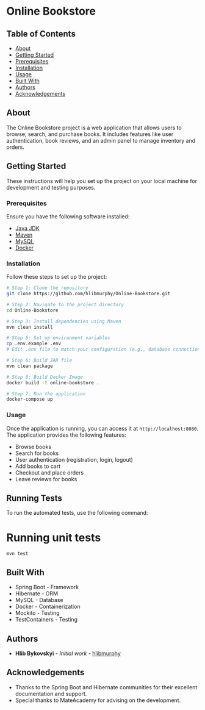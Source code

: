 # Online Bookstore

## Table of Contents
- [About](#about)
- [Getting Started](#getting-started)
- [Prerequisites](#prerequisites)
- [Installation](#installation)
- [Usage](#usage)
- [Built With](#built-with)
- [Authors](#authors)
- [Acknowledgements](#acknowledgements)

## About
The Online Bookstore project is a web application that allows users to browse, search, and purchase books. It includes features like user authentication, book reviews, and an admin panel to manage inventory and orders.

## Getting Started
These instructions will help you set up the project on your local machine for development and testing purposes.

### Prerequisites
Ensure you have the following software installed:
- [Java JDK](https://www.oracle.com/java/technologies/javase/jdk17-archive-downloads.html)
- [Maven](https://maven.apache.org/install.html)
- [MySQL](https://dev.mysql.com/downloads/installer/)
- [Docker](https://www.docker.com/get-started)

### Installation
Follow these steps to set up the project:

```bash
# Step 1: Clone the repository
git clone https://github.com/hlibmurphy/Online-Bookstore.git

# Step 2: Navigate to the project directory
cd Online-Bookstore

# Step 3: Install dependencies using Maven
mvn clean install

# Step 5: Set up environment variables
cp .env.example .env
# Edit .env file to match your configuration (e.g., database connection details)

# Step 6: Build JAR file
mvn clean package

# Step 6: Build Docker Image
docker build -t online-bookstore .

# Step 7: Run the application
docker-compose up
```
### Usage
Once the application is running, you can access it at `http://localhost:8080`. The application provides the following features:
- Browse books
- Search for books
- User authentication (registration, login, logout)
- Add books to cart
- Checkout and place orders
- Leave reviews for books

## Running Tests
To run the automated tests, use the following command:

# Running unit tests
```
mvn test
```

## Built With
- Spring Boot - Framework
- Hibernate - ORM
- MySQL - Database
- Docker - Containerization
- Mockito - Testing
- TestContainers - Testing

## Authors
- **Hlib Bykovskyi** - *Initial work* - [hlibmurphy](https://github.com/hlibmurphy)

## Acknowledgements
- Thanks to the Spring Boot and Hibernate communities for their excellent documentation and support.
- Special thanks to MateAcademy for advising on the development.
